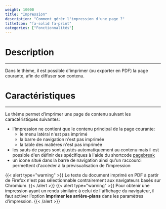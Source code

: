 ```yaml
---
weight: 10000
title: "Impression"
description: "Comment gérér l'impression d'une page ?"
titleIcon: "fa-solid fa-print"
categories: ["Fonctionnalités"]
---
```


# Description
---

Dans le thème, il est possible d'imprimer (ou exporter en PDF) la page courante, afin de diffuser son contenu.

# Caractéristiques
---

Le thème permet d'imprimer une page de contenu suivant les caractéristiques suivantes:
* l'impression ne contient que le contenu principal de la page courante:
    * le menu latéral n'est pas imprimé
    * la barre de navigation n'est pas imprimée
    * la table des matières n'est pas imprimée
* les sauts de pages sont ajustés automatiquement au contenu mais il est possible d'en définir des spécifiques à l'aide du shortcode [pagebreak](../../shortcodes/pagebreak/)
* un icone situé dans la barre de navigation ainsi qu'un raccourci permettent d'accéder à la prévisualisation de l'impression

{{< alert type="warning" >}}
Le texte du document imprimé en PDF à partir de Firefox n'est pas sélectionnable contrairement aux navigateurs basés sur Chromium.
{{< /alert >}}
{{< alert type="warning" >}}
Pour obtenir une impression ayant un rendu similaire à celui de l'affichage du navigateur, il faut activer l'option **Imprimer les arrière-plans** dans les paramètres d'impression.
{{< /alert >}}
